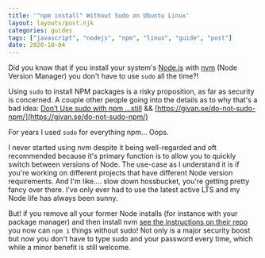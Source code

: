 ```yaml
---
title: '"npm install" Without Sudo on Ubuntu Linux'
layout: layouts/post.njk
categories: guides 
tags: ["javascript", "nodejs", "npm", "linux", "guide", "post"]
date: 2020-10-04
---
```


Did you know that if you install your system's [Node.js](https://nodejs.org/en/) with [nvm](https://github.com/nvm-sh/nvm) (Node Version Manager) you don't have to use `sudo` all the time?! 

Using `sudo` to install NPM packages is a risky proposition, as far as security is concerned. A couple other people going into the details as to why that's a bad idea: [Don’t Use sudo with npm …still](https://medium.com/@ExplosionPills/dont-use-sudo-with-npm-still-66e609f5f92) &&  [https://givan.se/do-not-sudo-npm/](https://givan.se/do-not-sudo-npm/)

For years I used `sudo` for everything npm... Oops.

I never started using nvm despite it being well-regarded and oft recommended because it's primary function is to allow you to quickly switch between versions of Node. The use-case as I understand it is if you're working on different projects that have different Node version requirements. And I'm like.... slow down hossbucket, you're getting pretty fancy over there. I've only ever had to use the latest active LTS and my Node life has always been sunny.

But! if you remove all your former Node installs (for instance with your package manager) and then install nvm [see the instructions on their repo](https://github.com/nvm-sh/nvm#installing-and-updating) you now can `npm i` things without sudo! Not only is a major security boost but now you don't have to type sudo and your password every time, which while a minor benefit is still welcome.


